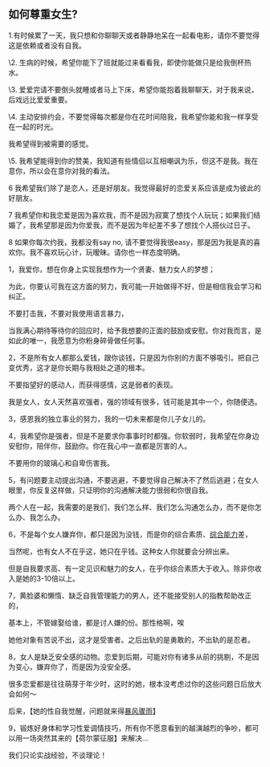 ## 如何尊重女生?

1.有时候累了一天，我只想和你聊聊天或者静静地呆在一起看电影，请你不要觉得这是依赖或者没有自我。

\2. 生病的时候，希望你能下了班就能过来看看我，即使你能做只是给我倒杯热水。

\3. 爱爱完请不要倒头就睡或者马上下床，希望你能抱着我聊聊天，对于我来说，后戏远比爱爱重要。

\4. 主动安排约会，不要觉得每次都是你在花时间陪我，我希望你能和我一样享受在一起的时光。

我希望得到被需要的感觉。

\5. 我希望能得到你的赞美，我知道有些情侣以互相嘲讽为乐，但这不是我。我在意你，所以会在意你对我的看法。

6 我希望我们除了是恋人，还是好朋友。我觉得最好的恋爱关系应该是成为彼此的好朋友。

7 我希望你和我恋爱是因为喜欢我，而不是因为寂寞了想找个人玩玩；如果我们结婚了，我希望那是因为你爱我，而不是因为年纪差不多了想找个人搭伙过日子。

8 如果你每次约我，我都没有say no, 请不要觉得我很easy，那是因为我是真的喜欢你。我不喜欢玩心计，玩暧昧。请你也一样态度明确。

1，我爱你，想在你身上实现我想作为一个贤妻、魅力女人的梦想；

为此，你要认可我在这方面的努力，我可能一开始做得不好，但是相信我会学习和纠正。

不要打击我，不要对我使用语言暴力，

当我满心期待等待你的回应时，给予我想要的正面的鼓励或安慰。你对我而言，是如此的唯一，我愿意为你粉身碎骨做任何事。

2，不是所有女人都那么爱钱，跟你谈钱，只是因为你别的方面不够吸引。把自己变优秀，这才是你长期与我相处之道的根本。

不要指望好的感动人，而获得感情，这是弱者的表现。

我是女人，女人天然喜欢强者，强的领域有很多，钱可能是其中一个，你随便选。

3，感恩我的独立事业的努力，我的一切未来都是你儿子女儿的。

4，我希望你是强者，但是不是要求你事事时时都强。你软弱时，我希望在你身边安慰你，陪伴你，鼓励你。你在我心中一直都是厉害的人。

不要用你的玻璃心和自卑伤害我。

5，有问题要主动提出沟通，不要逃避，不要觉得自己解决不了然后逃避；在女人眼里，你反复这样做，只证明你的沟通解决能力很弱和你很自我。

两个人在一起，我需要的是我们，我们怎么样、我们怎么沟通怎么办，而不是你怎么办、我怎么办。

6，不是每个女人嫌弃你，都只是因为没钱，而是你的综合素质、[综合能力](https://www.zhihu.com/search?q=综合能力&search_source=Entity&hybrid_search_source=Entity&hybrid_search_extra={"sourceType"%3A"answer"%2C"sourceId"%3A131679363})差，

当然呢，也有女人不在乎这，她只在乎钱。这种女人你就要会分辨出来。

但是自我要求高、有一定见识和魅力的女人，在乎你综合素质大于收入。除非你收入是她的3-10倍以上。

7，黄脸婆和懒惰、缺乏自我管理能力的男人，还不能接受别人的指教帮助改正的，

基本上，不管嫁娶给谁，都是讨人嫌的份。那性格啊，唉

她他对象有苦说不出，这才是受害者。之后出轨的是勇敢的，不出轨的是忍者。

8，女人是缺乏安全感的动物。恋爱到后期，可能对你有诸多从前的挑剔，不是因为变心，嫌弃你了，而是因为没安全感。

很多恋爱都是往往萌芽于年少时，这时的她，根本没考虑过你的这些问题日后放大会如何～

后来，【她的性自我觉醒，问题就来得[暴风骤雨](https://www.zhihu.com/search?q=暴风骤雨&search_source=Entity&hybrid_search_source=Entity&hybrid_search_extra={"sourceType"%3A"answer"%2C"sourceId"%3A131679363})】



9，锻炼好身体和学习性爱调情技巧，所有你不愿意看到的越演越烈的争吵，都可以用一场突然其来的【荷尔蒙征服】来解决…

我们只论实战经验，不谈理论！